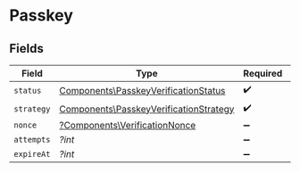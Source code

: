 # Passkey


## Fields

| Field                                                                                            | Type                                                                                             | Required                                                                                         | Description                                                                                      |
| ------------------------------------------------------------------------------------------------ | ------------------------------------------------------------------------------------------------ | ------------------------------------------------------------------------------------------------ | ------------------------------------------------------------------------------------------------ |
| `status`                                                                                         | [Components\PasskeyVerificationStatus](../../Models/Components/PasskeyVerificationStatus.md)     | :heavy_check_mark:                                                                               | N/A                                                                                              |
| `strategy`                                                                                       | [Components\PasskeyVerificationStrategy](../../Models/Components/PasskeyVerificationStrategy.md) | :heavy_check_mark:                                                                               | N/A                                                                                              |
| `nonce`                                                                                          | [?Components\VerificationNonce](../../Models/Components/VerificationNonce.md)                    | :heavy_minus_sign:                                                                               | N/A                                                                                              |
| `attempts`                                                                                       | *?int*                                                                                           | :heavy_minus_sign:                                                                               | N/A                                                                                              |
| `expireAt`                                                                                       | *?int*                                                                                           | :heavy_minus_sign:                                                                               | N/A                                                                                              |
